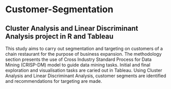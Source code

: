 # Customer-Segmentation
## Cluster Analysis and Linear Discriminant Analysis project in R and Tableau


This study aims to carry out segmentation and targeting on customers of a chain restaurant for the purpose of business expansion. The methodology section presents the use of Cross Industry Standard Process for Data Mining (CRISP-DM) model to guide data mining tasks. Initial and final exploration and visualisation tasks are caried out in Tableau. Using Cluster Analysis and Linear Discriminant Analysis, customer segments are identified and recommendations for targeting are made. 
